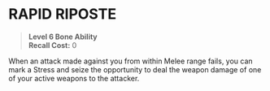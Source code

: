 ﻿# RAPID RIPOSTE

> **Level 6 Bone Ability**  
> **Recall Cost:** 0

When an attack made against you from within Melee range fails, you can mark a Stress and seize the opportunity to deal the weapon damage of one of your active weapons to the attacker.
